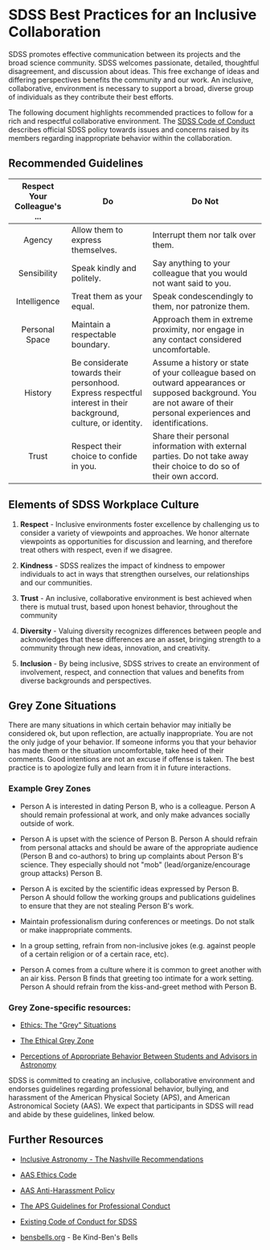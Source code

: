 # SDSS Best Practices for an Inclusive Collaboration

SDSS promotes effective communication between its projects and the broad
science community. SDSS welcomes passionate, detailed, thoughtful
disagreement, and discussion about ideas. This free exchange of ideas
and differing perspectives benefits the community and our work. An
inclusive, collaborative, environment is necessary to support a broad,
diverse group of individuals as they contribute their best efforts.

The following document highlights recommended practices to follow for a
rich and respectful collaborative environment. The [SDSS Code of
Conduct](https://trac.sdss.org/wiki/CoCo/CodeofConduct)
describes official SDSS policy towards issues and concerns raised by its
members regarding inappropriate behavior within the collaboration.

## Recommended Guidelines

  **Respect Your Colleague's ...** | **Do** | **Do Not** |
  :----: | ---- | ---- |
  Agency | Allow them to express themselves. | Interrupt them nor talk over them.
  Sensibility | Speak kindly and politely. | Say anything to your colleague that you would not want said to you.
  Intelligence | Treat them as your equal. | Speak condescendingly to them, nor patronize them.
  Personal Space | Maintain a respectable boundary. | Approach them in extreme proximity, nor engage in any contact considered uncomfortable.
  History |Be considerate towards their personhood. Express respectful interest in their background, culture, or identity. | Assume a history or state of your colleague based on outward appearances or supposed background. You are not aware of their personal experiences and identifications.
  Trust | Respect their choice to confide in you. | Share their personal information with external parties. Do not take away their choice to do so of their own accord.


## Elements of SDSS Workplace Culture

1. **Respect** - Inclusive environments foster excellence by challenging us to consider a variety of viewpoints and approaches. We honor alternate
viewpoints as opportunities for discussion and learning, and therefore
treat others with respect, even if we disagree.

2. **Kindness** - SDSS realizes the impact of kindness to empower
individuals to act in ways that strengthen ourselves, our relationships
and our communities.

3. **Trust** - An inclusive, collaborative environment is best achieved
when there is mutual trust, based upon honest behavior, throughout the
community

4. **Diversity** - Valuing diversity recognizes differences between people and acknowledges that these differences are an asset, bringing strength to a community through new ideas, innovation, and creativity.

5. **Inclusion** - By being inclusive, SDSS strives to create an
environment of involvement, respect, and connection that values and
benefits from diverse backgrounds and perspectives.

## Grey Zone Situations

There are many situations in which certain behavior may initially be
considered ok, but upon reflection, are actually inappropriate. You are
not the only judge of your behavior. If someone informs you that your
behavior has made them or the situation uncomfortable, take heed of
their comments. Good intentions are not an excuse if offense is taken.
The best practice is to apologize fully and learn from it in future
interactions.

### Example Grey Zones

-   Person A is interested in dating Person B, who is a colleague.
    Person A should remain professional at work, and only make advances
    socially outside of work.

-   Person A is upset with the science of Person B. Person A should
    refrain from personal attacks and should be aware of the appropriate
    audience (Person B and co-authors) to bring up complaints about
    Person B\'s science. They especially should not \"mob\"
    (lead/organize/encourage group attacks) Person B.

-   Person A is excited by the scientific ideas expressed by Person B.
    Person A should follow the working groups and publications
    guidelines to ensure that they are not stealing Person B\'s work.

-   Maintain professionalism during conferences or meetings. Do not
    stalk or make inappropriate comments.

-   In a group setting, refrain from non-inclusive jokes (e.g. against
    people of a certain religion or of a certain race, etc).

-   Person A comes from a culture where it is common to greet another
    with an air kiss. Person B finds that greeting too intimate for a
    work setting. Person A should refrain from the kiss-and-greet method
    with Person B.

### Grey Zone-specific resources:

- [Ethics: The "Grey"
Situations](https://sites.psu.edu/leadership/2016/07/03/ethics-the-grey-situations-what-would-you-do/)

- [The Ethical Grey
Zone](https://www.nature.com/naturejobs/science/articles/10.1038/nj7476-427a)

- [Perceptions of Appropriate Behavior Between Students and Advisors in
Astronomy](https://trac.sdss.org/attachment/wiki/COINS/BestPracticesCollaboration/aburgasser_wia3.pdf)

SDSS is committed to creating an inclusive, collaborative environment
and endorses guidelines regarding professional behavior, bullying, and
harassment of the American Physical Society (APS), and American
Astronomical Society (AAS). We expect that participants in SDSS will
read and abide by these guidelines, linked below.

## Further Resources

- [Inclusive Astronomy - The Nashville
Recommendations](https://docs.google.com/document/d/1JipEb7xz7kAh8SH4wsG59CHEaAJSJTAWRfVA1MfYGM8/edit)

- [AAS Ethics
Code](https://aas.org/about/policies/aas-ethics-statement)

- [AAS Anti-Harassment
Policy](https://aas.org/policies/anti-harassment-policy)

- [The APS Guidelines for Professional
Conduct](https://www.aps.org/policy/statements/02_2.cfm)

- [Existing Code of Conduct for
SDSS](https://www.sdss.org/collaboration/the-sloan-digital-sky-survey-code-of-conduct/)

- [bensbells.org](https://bensbells.org/) - Be Kind-Ben's
Bells
